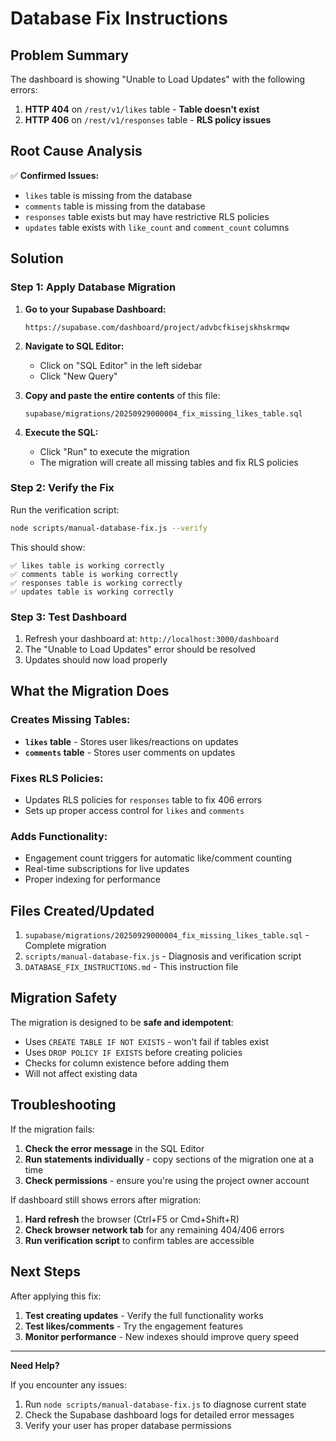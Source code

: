 # Database Fix Instructions

## Problem Summary

The dashboard is showing "Unable to Load Updates" with the following errors:

1. **HTTP 404** on `/rest/v1/likes` table - **Table doesn't exist**
2. **HTTP 406** on `/rest/v1/responses` table - **RLS policy issues**

## Root Cause Analysis

✅ **Confirmed Issues:**
- `likes` table is missing from the database
- `comments` table is missing from the database
- `responses` table exists but may have restrictive RLS policies
- `updates` table exists with `like_count` and `comment_count` columns

## Solution

### Step 1: Apply Database Migration

1. **Go to your Supabase Dashboard:**
   ```
   https://supabase.com/dashboard/project/advbcfkisejskhskrmqw
   ```

2. **Navigate to SQL Editor:**
   - Click on "SQL Editor" in the left sidebar
   - Click "New Query"

3. **Copy and paste the entire contents** of this file:
   ```
   supabase/migrations/20250929000004_fix_missing_likes_table.sql
   ```

4. **Execute the SQL:**
   - Click "Run" to execute the migration
   - The migration will create all missing tables and fix RLS policies

### Step 2: Verify the Fix

Run the verification script:
```bash
node scripts/manual-database-fix.js --verify
```

This should show:
```
✅ likes table is working correctly
✅ comments table is working correctly
✅ responses table is working correctly
✅ updates table is working correctly
```

### Step 3: Test Dashboard

1. Refresh your dashboard at: `http://localhost:3000/dashboard`
2. The "Unable to Load Updates" error should be resolved
3. Updates should now load properly

## What the Migration Does

### Creates Missing Tables:
- **`likes` table** - Stores user likes/reactions on updates
- **`comments` table** - Stores user comments on updates

### Fixes RLS Policies:
- Updates RLS policies for `responses` table to fix 406 errors
- Sets up proper access control for `likes` and `comments`

### Adds Functionality:
- Engagement count triggers for automatic like/comment counting
- Real-time subscriptions for live updates
- Proper indexing for performance

## Files Created/Updated

1. `supabase/migrations/20250929000004_fix_missing_likes_table.sql` - Complete migration
2. `scripts/manual-database-fix.js` - Diagnosis and verification script
3. `DATABASE_FIX_INSTRUCTIONS.md` - This instruction file

## Migration Safety

The migration is designed to be **safe and idempotent**:
- Uses `CREATE TABLE IF NOT EXISTS` - won't fail if tables exist
- Uses `DROP POLICY IF EXISTS` before creating policies
- Checks for column existence before adding them
- Will not affect existing data

## Troubleshooting

If the migration fails:

1. **Check the error message** in the SQL Editor
2. **Run statements individually** - copy sections of the migration one at a time
3. **Check permissions** - ensure you're using the project owner account

If dashboard still shows errors after migration:

1. **Hard refresh** the browser (Ctrl+F5 or Cmd+Shift+R)
2. **Check browser network tab** for any remaining 404/406 errors
3. **Run verification script** to confirm tables are accessible

## Next Steps

After applying this fix:

1. **Test creating updates** - Verify the full functionality works
2. **Test likes/comments** - Try the engagement features
3. **Monitor performance** - New indexes should improve query speed

---

**Need Help?**

If you encounter any issues:
1. Run `node scripts/manual-database-fix.js` to diagnose current state
2. Check the Supabase dashboard logs for detailed error messages
3. Verify your user has proper database permissions